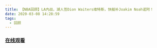 ```yaml
---
title: 【NBA回顾】LA内战，湖人签Dion Waiters维特斯，快艇补Joakim Noah诺阿！
date: 2020-03-08 14:28:59
tags:
  - 回顾
---
```


### <a href="https://www.weibo.com/tv/v/IxCUMt3s5?fid=1034:4480142819393557" target="_blank">在线观看</a>

